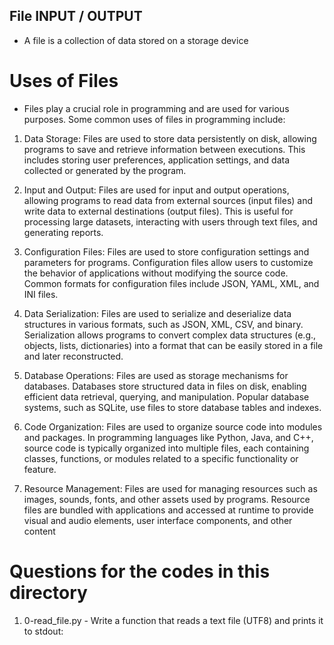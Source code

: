 ## File INPUT / OUTPUT
* A file is a collection of data stored on a storage device

# Uses of Files
* Files play a crucial role in programming and are used for various purposes. Some common uses of files in programming include:

1. Data Storage: Files are used to store data persistently on disk, allowing programs to save and retrieve information between executions. This includes storing user preferences, application settings, and data collected or generated by the program.

2. Input and Output: Files are used for input and output operations, allowing programs to read data from external sources (input files) and write data to external destinations (output files). This is useful for processing large datasets, interacting with users through text files, and generating reports.

3. Configuration Files: Files are used to store configuration settings and parameters for programs. Configuration files allow users to customize the behavior of applications without modifying the source code. Common formats for configuration files include JSON, YAML, XML, and INI files.

4. Data Serialization: Files are used to serialize and deserialize data structures in various formats, such as JSON, XML, CSV, and binary. Serialization allows programs to convert complex data structures (e.g., objects, lists, dictionaries) into a format that can be easily stored in a file and later reconstructed.

5. Database Operations: Files are used as storage mechanisms for databases. Databases store structured data in files on disk, enabling efficient data retrieval, querying, and manipulation. Popular database systems, such as SQLite, use files to store database tables and indexes.

6. Code Organization: Files are used to organize source code into modules and packages. In programming languages like Python, Java, and C++, source code is typically organized into multiple files, each containing classes, functions, or modules related to a specific functionality or feature.

7. Resource Management: Files are used for managing resources such as images, sounds, fonts, and other assets used by programs. Resource files are bundled with applications and accessed at runtime to provide visual and audio elements, user interface components, and other content

# Questions for the codes in this directory
1. 0-read_file.py - Write a function that reads a text file (UTF8) and prints it to stdout:
